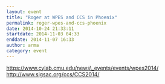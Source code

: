 ```yaml
---
layout: event
title: "Roger at WPES and CCS in Phoenix"
permalink: roger-wpes-and-ccs-phoenix
date: 2014-10-24 21:33:11
startdate: 2014-11-03 04:33
enddate: 2014-11-07 16:33
author: arma
category: event
---
```


https://www.cylab.cmu.edu/news\_events/events/wpes2014/  
 http://www.sigsac.org/ccs/CCS2014/
